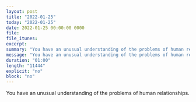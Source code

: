 ```yaml
---
layout: post
title: "2022-01-25"
today: "2022-01-25"
date: 2022-01-25 00:00:00 0000
file:
file_itunes:
excerpt:
summary: "You have an unusual understanding of the problems of human relationships."
message: "You have an unusual understanding of the problems of human relationships."
duration: "01:00"
length: "11444"
explicit: "no"
block: "no"
---
```

You have an unusual understanding of the problems of human relationships.


